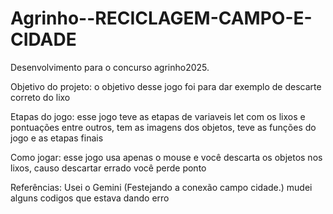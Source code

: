 # Agrinho--RECICLAGEM-CAMPO-E-CIDADE
Desenvolvimento para o concurso agrinho2025.


Objetivo do projeto:
o objetivo desse jogo foi para dar exemplo de descarte correto do lixo



Etapas do jogo:
esse jogo teve as etapas de variaveis let com os lixos e pontuações entre outros, tem as imagens dos objetos, teve as funções do jogo e as etapas finais




Como jogar:
esse jogo usa apenas o mouse e você descarta os objetos nos lixos, causo descartar errado você perde ponto




Referências:
Usei o Gemini (Festejando a conexão campo cidade.)
mudei alguns codigos que estava dando erro 
